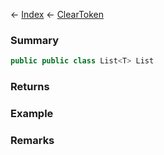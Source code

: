 ← [Index](Api-Index) ← [ClearToken<T>](System.Collections.Generic.ClearToken`1)

### Summary

```csharp
public public class List<T> List
```

### Returns

### Example

### Remarks

